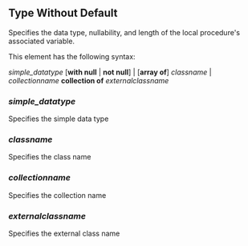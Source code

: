 ## Type Without Default

Specifies the data type, nullability, and length of the local procedure's associated variable.

This element has the following syntax:

*simple_datatype* [**with null** | **not null**] |
    [**array of**] *classname* |
    *collectionname* **collection of** *externalclassname*

### *simple_datatype*

Specifies the simple data type

### *classname*

Specifies the class name

### *collectionname*

Specifies the collection name

### *externalclassname*

Specifies the external class name
